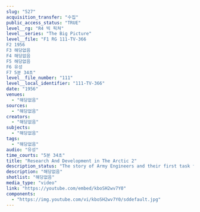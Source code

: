 ```yaml
---
slug: "527"
acquisition_transfer: "수집"
public_access_status: "TRUE"
level__rg: "R4 빅 픽쳐"
level__series: "The Big Picture"
level__file: "F1 RG 111-TV-366
F2 1956
F3 해당없음
F4 해당없음
F5 해당없음
F6 유성
F7 5분 34초"
level__file_number: "111"
level__local_identifier: "111-TV-366"
date: "1956"
venues: 
  - "해당없음"
sources: 
  - "해당없음"
creators: 
  - "해당없음"
subjects: 
  - "해당없음"
tags: 
  - "해당없음"
audio: "유성"
time_courts: "5분 34초"
title: "Research And Development in The Arctic 2"
description_status: "The story of Army Engineers and their first task force into the vast Arctic wastelands to challenge and conquer a new and unexplored frontier."
description: "해당없음"
shotlist: "해당없음"
media_type: "video"
link: "https://youtube.com/embed/kboSH2wv7Y0"
components: 
  - "https://img.youtube.com/vi/kboSH2wv7Y0/sddefault.jpg"
---
```

